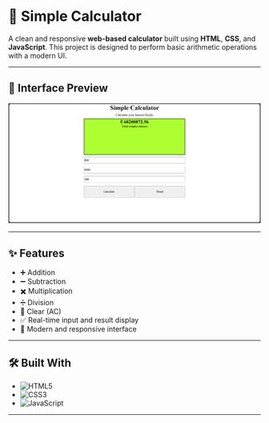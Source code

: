 # 🧮 Simple Calculator

A clean and responsive **web-based calculator** built using **HTML**, **CSS**, and **JavaScript**. This project is designed to perform basic arithmetic operations with a modern UI.

---

## 📸 Interface Preview

![Calculator Screenshot](./img/edqew.PNG)

---

## ✨ Features

- ➕ Addition  
- ➖ Subtraction  
- ✖️ Multiplication  
- ➗ Division  
- 🧼 Clear (AC)
- ✅ Real-time input and result display
- 🎨 Modern and responsive interface

---

## 🛠️ Built With

- ![HTML5](https://img.shields.io/badge/HTML5-E34F26?style=flat-square&logo=html5&logoColor=white)
- ![CSS3](https://img.shields.io/badge/CSS3-1572B6?style=flat-square&logo=css3&logoColor=white)
- ![JavaScript](https://img.shields.io/badge/JavaScript-F7DF1E?style=flat-square&logo=javascript&logoColor=black)

---



